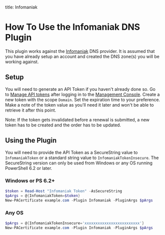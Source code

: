 title: Infomaniak

# How To Use the Infomaniak DNS Plugin

This plugin works against the [Infomaniak](https://www.infomaniak.com) DNS provider. It is assumed that you have already setup an account and created the DNS zone(s) you will be working against.

## Setup

You will need to generate an API Token if you haven't already done so. Go to [Manage API tokens](https://manager.infomaniak.com/v3/0/api/dashboard) after logging in to the [Management Console](https://manager.infomaniak.com). Create a new token with the scope `Domain`. Set the expiration time to your preference. Make a note of the token value as you'll need it later and won't be able to retrieve it after this point.

Note: If the token gets invalidated before a renewal is submitted, a new token has to be created and the order has to be updated.

## Using the Plugin

You will need to provide the API Token as a SecureString value to `InfomaniakToken` or a standard string value to `InfomaniakTokenInsecure`. The SecureString version can only be used from Windows or any OS running PowerShell 6.2 or later.

### Windows or PS 6.2+

```powershell
$token = Read-Host "Infomaniak Token" -AsSecureString
$pArgs = @{InfomaniakToken=$token}
New-PACertificate example.com -Plugin Infomaniak -PluginArgs $pArgs
```

### Any OS

```powershell
$pArgs = @{InfomaniakTokenInsecure='xxxxxxxxxxxxxxxxxxxxxxxxx'}
New-PACertificate example.com -Plugin Infomaniak -PluginArgs $pArgs
```
